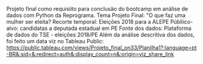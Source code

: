 Projeto final como requisiito para conclusão do bootcamp em análise de dados com Python da Reprograma. 
Tema Projeto Final: "O que faz uma mulher ser eleita? 
Recorte temporal: Eleições 2018 para a ALEPE
Públiico-alvo: candidatas a deputada estadual em PE
Fonte dos dados: Plataforma de dados do TSE - eleições 2018/PE
Além da análise descritiva dos dados, foi feito um data viz no Tableau Public: https://public.tableau.com/views/Projeto_final_on33/Planilha1?:language=pt-BR&:sid=&:redirect=auth&:display_count=n&:origin=viz_share_link
